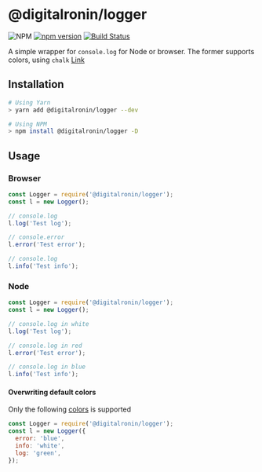 # @digitalronin/logger

![NPM](https://img.shields.io/npm/l/@digitalronin/logger)
[![npm version](http://img.shields.io/npm/v/REPO.svg?style=flat)](https://npmjs.org/package/@digitalronin/logger "View this project on npm")
[![Build Status](https://travis-ci.com/ronniechong/logger.svg?branch=master)](https://travis-ci.com/ronniechong/logger)

A simple wrapper for `console.log` for Node or browser. The former supports colors, using `chalk` [Link](https://github.com/chalk/chalk)

## Installation

```bash
# Using Yarn
> yarn add @digitalronin/logger --dev

# Using NPM
> npm install @digitalronin/logger -D
```

## Usage

### Browser

```javascript
const Logger = require('@digitalronin/logger');
const l = new Logger();

// console.log
l.log('Test log');

// console.error
l.error('Test error');

// console.log
l.info('Test info');
```

### Node

```javascript
const Logger = require('@digitalronin/logger');
const l = new Logger();

// console.log in white
l.log('Test log');

// console.log in red
l.error('Test error');

// console.log in blue
l.info('Test info');
```

#### Overwriting default colors

Only the following [colors](https://github.com/chalk/chalk#colors) is supported

```javascript
const Logger = require('@digitalronin/logger');
const l = new Logger({
  error: 'blue',
  info: 'white',
  log: 'green',
});
```